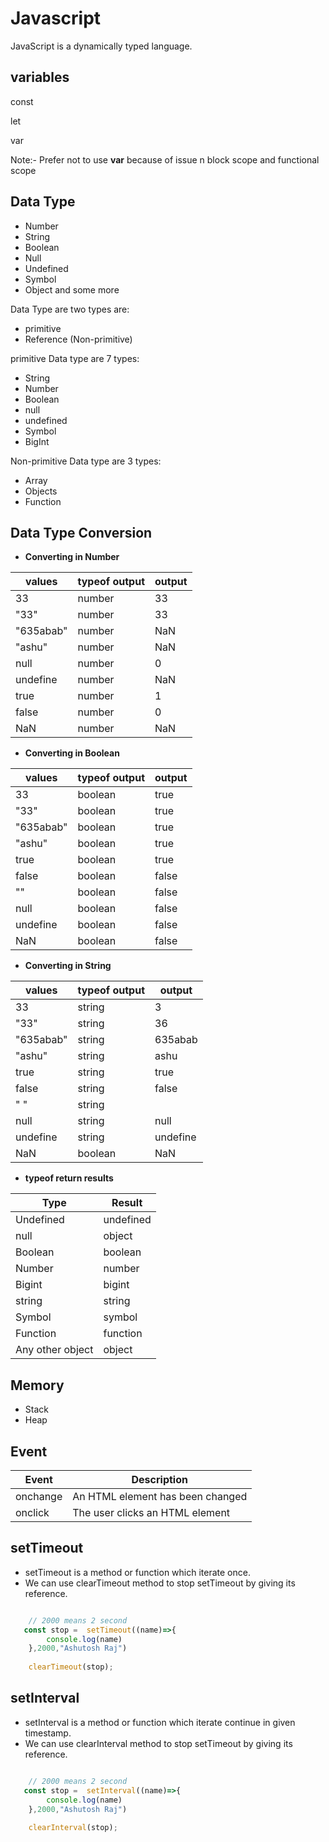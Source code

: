 # Javascript

JavaScript is a dynamically typed language.

## variables

const

let

var

Note:- Prefer not to use **var** because of issue n block scope and functional scope

## Data Type

- Number
- String
- Boolean
- Null
- Undefined
- Symbol
- Object and some more

Data Type are two types are:

- primitive
- Reference (Non-primitive)

primitive Data type are 7 types:

- String
- Number
- Boolean
- null
- undefined
- Symbol
- BigInt

Non-primitive Data type are 3 types:

- Array
- Objects
- Function

## Data Type Conversion

- **Converting in Number**

| values | typeof output | output|
|--------|---------------|-------|
| 33 | number | 33 |
| "33" | number | 33 |
| "635abab" | number | NaN|
| "ashu" | number |  NaN|
| null | number | 0|
|undefine | number | NaN|
| true | number | 1|
|false | number | 0|
|NaN | number | NaN |

- **Converting in Boolean**

| values | typeof output | output|
|--------|---------------|-------|
| 33 | boolean | true |
| "33" | boolean | true |
| "635abab" | boolean | true|
| "ashu" | boolean |  true|
| true | boolean | true|
|false | boolean | false|
| "" | boolean | false|
| null | boolean | false|
|undefine | boolean | false|
| NaN | boolean | false|

- **Converting in String**

| values | typeof output | output|
|--------|---------------|-------|
| 33 | string | 3 |
| "33" | string | 36 |
| "635abab" | string | 635abab|
| "ashu" | string |  ashu|
| true | string | true|
|false | string | false|
| " " | string | |
| null | string | null|
|undefine | string | undefine|
| NaN | boolean | NaN|

- **typeof return results**

|Type | Result |
|-----|--------|
|Undefined | undefined|
|null | object |
|Boolean | boolean|
|Number | number |
|Bigint | bigint|
|string | string|
|Symbol | symbol|
| Function | function|
|Any other object | object|

## Memory

- Stack
- Heap

## Event

|Event | Description|
|-----|--------| 
|onchange | An HTML element has been changed|
|onclick  |The user clicks an HTML element|

## setTimeout

- setTimeout is a method or function which iterate once.
- We can use clearTimeout method to stop setTimeout by giving its reference.

```javaScript

    // 2000 means 2 second
   const stop =  setTimeout((name)=>{
        console.log(name)
    },2000,"Ashutosh Raj")
    
    clearTimeout(stop);

```
## setInterval

- setInterval is a method or function which iterate continue in given timestamp.
- We can use clearInterval method to stop setTimeout by giving its reference.

```javaScript

    // 2000 means 2 second
   const stop =  setInterval((name)=>{
        console.log(name)
    },2000,"Ashutosh Raj")
    
    clearInterval(stop);

```